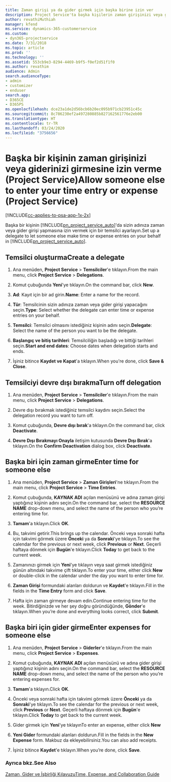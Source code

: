 ```yaml
---
title: Zaman girişi ya da gider girmek için başka birine izin ver
description: Project Service'ta başka kişilerin zaman girişinizi veya giderinizi girmesine izin verme
author: revathiMuthiah
manager: kfend
ms.service: dynamics-365-customerservice
ms.custom:
- dyn365-projectservice
ms.date: 7/31/2018
ms.topic: article
ms.prod: ''
ms.technology: ''
ms.assetid: 553cb9e3-8294-4469-b9f5-f0ef2d51f1f0
ms.author: revathim
audience: Admin
search.audienceType:
- admin
- customizer
- enduser
search.app:
- D365CE
- D365PS
ms.openlocfilehash: dce23a1de2d56bcb6b20ec095b971cb23951c45c
ms.sourcegitcommit: 8c786230ef2a497280885b827162561776e2eb00
ms.translationtype: HT
ms.contentlocale: tr-TR
ms.lasthandoff: 03/24/2020
ms.locfileid: "3756656"
---
```

# <a name="allow-someone-else-to-enter-your-time-entry-or-expense-project-service"></a><span data-ttu-id="174c6-103">Başka bir kişinin zaman girişinizi veya giderinizi girmesine izin verme (Project Service)</span><span class="sxs-lookup"><span data-stu-id="174c6-103">Allow someone else to enter your time entry or expense (Project Service)</span></span>

[!INCLUDE[cc-applies-to-psa-app-1x-2x](../includes/cc-applies-to-psa-app-1x-2x.md)]

<span data-ttu-id="174c6-104">Başka bir kişinin [!INCLUDE[pn_project_service_auto](../includes/pn-project-service-auto.md)]'da sizin adınıza zaman veya gider girişi yapmasına izin vermek için bir temsilci ayarlayın.</span><span class="sxs-lookup"><span data-stu-id="174c6-104">Set up a delegate to let someone else make time or expense entries on your behalf in [!INCLUDE[pn_project_service_auto](../includes/pn-project-service-auto.md)].</span></span>  
  
## <a name="create-a-delegate"></a><span data-ttu-id="174c6-105">Temsilci oluşturma</span><span class="sxs-lookup"><span data-stu-id="174c6-105">Create a delegate</span></span>  
  
1.  <span data-ttu-id="174c6-106">Ana menüden, **Project Service** > **Temsilciler**'e tıklayın.</span><span class="sxs-lookup"><span data-stu-id="174c6-106">From the main menu, click **Project Service** > **Delegations**.</span></span>  
  
2.  <span data-ttu-id="174c6-107">Komut çubuğunda **Yeni**'ye tıklayın.</span><span class="sxs-lookup"><span data-stu-id="174c6-107">On the command bar, click **New**.</span></span>  
  
3. <span data-ttu-id="174c6-108">**Ad**: Kayıt için bir ad girin.</span><span class="sxs-lookup"><span data-stu-id="174c6-108">**Name**: Enter a name for the record.</span></span>  
  
4. <span data-ttu-id="174c6-109">**Tür**: Temsilcinin sizin adınıza zaman veya gider girişi yapacağını seçin.</span><span class="sxs-lookup"><span data-stu-id="174c6-109">**Type**: Select whether the delegate can enter time or expense entries on your behalf.</span></span>  
  
5. <span data-ttu-id="174c6-110">**Temsilci**: Temsilci olmasını istediğiniz kişinin adını seçin.</span><span class="sxs-lookup"><span data-stu-id="174c6-110">**Delegate**: Select the name of the person you want to be the delegate.</span></span>  
  
6. <span data-ttu-id="174c6-111">**Başlangıç ve bitiş tarihleri**: Temsilciliğin başladığı ve bittiği tarihleri seçin.</span><span class="sxs-lookup"><span data-stu-id="174c6-111">**Start and end dates**: Choose dates when delegation starts and ends.</span></span>  
  
7.  <span data-ttu-id="174c6-112">İşiniz bitince **Kaydet ve Kapat**'a tıklayın.</span><span class="sxs-lookup"><span data-stu-id="174c6-112">When you're done, click **Save & Close**.</span></span>  
  
## <a name="turn-off-delegation"></a><span data-ttu-id="174c6-113">Temsilciyi devre dışı bırakma</span><span class="sxs-lookup"><span data-stu-id="174c6-113">Turn off delegation</span></span>  
  
1.  <span data-ttu-id="174c6-114">Ana menüden, **Project Service** > **Temsilciler**'e tıklayın.</span><span class="sxs-lookup"><span data-stu-id="174c6-114">From the main menu, click **Project Service** > **Delegations**.</span></span>  
  
2.  <span data-ttu-id="174c6-115">Devre dışı bırakmak istediğiniz temsilci kaydını seçin.</span><span class="sxs-lookup"><span data-stu-id="174c6-115">Select the delegation record you want to turn off.</span></span>  
  
3.  <span data-ttu-id="174c6-116">Komut çubuğunda, **Devre dışı bırak**'a tıklayın.</span><span class="sxs-lookup"><span data-stu-id="174c6-116">On the command bar, click **Deactivate**.</span></span>  
  
4.  <span data-ttu-id="174c6-117">**Devre Dışı Bırakmayı Onayla** iletişim kutusunda **Devre Dışı Bırak**'a tıklayın.</span><span class="sxs-lookup"><span data-stu-id="174c6-117">On the **Confirm Deactivation** dialog box, click **Deactivate**.</span></span>  
  
## <a name="enter-time-for-someone-else"></a><span data-ttu-id="174c6-118">Başka biri için zaman girme</span><span class="sxs-lookup"><span data-stu-id="174c6-118">Enter time for someone else</span></span>  
  
1.  <span data-ttu-id="174c6-119">Ana menüden, **Project Service** > **Zaman Girişleri**'ne tıklayın.</span><span class="sxs-lookup"><span data-stu-id="174c6-119">From the main menu, click **Project Service** > **Time Entries**.</span></span>  
  
2.  <span data-ttu-id="174c6-120">Komut çubuğunda, **KAYNAK ADI** açılan menüsünü ve adına zaman girişi yaptığınız kişinin adını seçin.</span><span class="sxs-lookup"><span data-stu-id="174c6-120">On the command bar, select the **RESOURCE NAME** drop-down menu, and select the name of the person who you’re entering time for.</span></span>  
  
3.  <span data-ttu-id="174c6-121">**Tamam**'a tıklayın.</span><span class="sxs-lookup"><span data-stu-id="174c6-121">Click **OK**.</span></span>  
  
4.  <span data-ttu-id="174c6-122">Bu, takvimi getirir.</span><span class="sxs-lookup"><span data-stu-id="174c6-122">This brings up the calendar.</span></span> <span data-ttu-id="174c6-123">Önceki veya sonraki hafta için takvimi görmek üzere **Önceki** ya da **Sonraki**'ye tıklayın.</span><span class="sxs-lookup"><span data-stu-id="174c6-123">To see the calendar for the previous or next week, click **Previous** or **Next**.</span></span> <span data-ttu-id="174c6-124">Geçerli haftaya dönmek için **Bugün**'e tıklayın.</span><span class="sxs-lookup"><span data-stu-id="174c6-124">Click **Today** to get back to the current week.</span></span>  
  
5.  <span data-ttu-id="174c6-125">Zamanınızı girmek için **Yeni**'ye tıklayın veya saat girmek istediğiniz günün altındaki takvime çift tıklayın.</span><span class="sxs-lookup"><span data-stu-id="174c6-125">To enter your time, either click **New** or double-click in the calendar under the day you want to enter time for.</span></span>  
  
6.  <span data-ttu-id="174c6-126">**Zaman Girişi** formundaki alanları doldurun ve **Kaydet**'e tıklayın.</span><span class="sxs-lookup"><span data-stu-id="174c6-126">Fill in the fields in the **Time Entry** form and click **Save**.</span></span>  
  
7.  <span data-ttu-id="174c6-127">Hafta için zaman girmeye devam edin.</span><span class="sxs-lookup"><span data-stu-id="174c6-127">Continue entering time for the week.</span></span> <span data-ttu-id="174c6-128">Bitirdiğinizde ve her şey doğru göründüğünde, **Gönder**'e tıklayın.</span><span class="sxs-lookup"><span data-stu-id="174c6-128">When you’re done and everything looks correct, click **Submit**.</span></span>  
  
## <a name="enter-expenses-for-someone-else"></a><span data-ttu-id="174c6-129">Başka biri için gider girme</span><span class="sxs-lookup"><span data-stu-id="174c6-129">Enter expenses for someone else</span></span>  
  
1.  <span data-ttu-id="174c6-130">Ana menüden, **Project Service** > **Giderler**'e tıklayın.</span><span class="sxs-lookup"><span data-stu-id="174c6-130">From the main menu, click **Project Service** > **Expenses**.</span></span>  
  
2.  <span data-ttu-id="174c6-131">Komut çubuğunda, **KAYNAK ADI** açılan menüsünü ve adına gider girişi yaptığınız kişinin adını seçin.</span><span class="sxs-lookup"><span data-stu-id="174c6-131">On the command bar, select the **RESOURCE NAME** drop-down menu, and select the name of the person who you’re entering expenses for.</span></span>  
  
3.  <span data-ttu-id="174c6-132">**Tamam**'a tıklayın.</span><span class="sxs-lookup"><span data-stu-id="174c6-132">Click **OK**.</span></span>  
  
4.  <span data-ttu-id="174c6-133">Önceki veya sonraki hafta için takvimi görmek üzere **Önceki** ya da **Sonraki**'ye tıklayın.</span><span class="sxs-lookup"><span data-stu-id="174c6-133">To see the calendar for the previous or next week, click **Previous** or **Next**.</span></span> <span data-ttu-id="174c6-134">Geçerli haftaya dönmek için **Bugün**'e tıklayın.</span><span class="sxs-lookup"><span data-stu-id="174c6-134">Click **Today** to get back to the current week.</span></span>  
  
5.  <span data-ttu-id="174c6-135">Gider girmek için **Yeni**'ye tıklayın</span><span class="sxs-lookup"><span data-stu-id="174c6-135">To enter an expense, either click **New**</span></span>  
  
6.  <span data-ttu-id="174c6-136">**Yeni Gider** formundaki alanları doldurun.</span><span class="sxs-lookup"><span data-stu-id="174c6-136">Fill in the fields in the **New Expense** form.</span></span> <span data-ttu-id="174c6-137">Makbuz da ekleyebilirsiniz.</span><span class="sxs-lookup"><span data-stu-id="174c6-137">You can also add receipts.</span></span>  
  
7.  <span data-ttu-id="174c6-138">İşiniz bitince **Kaydet**'e tıklayın.</span><span class="sxs-lookup"><span data-stu-id="174c6-138">When you’re done, click **Save**.</span></span>  
  
### <a name="see-also"></a><span data-ttu-id="174c6-139">Ayrıca bkz.</span><span class="sxs-lookup"><span data-stu-id="174c6-139">See Also</span></span>  
 [<span data-ttu-id="174c6-140">Zaman, Gider ve İşbirliği Kılavuzu</span><span class="sxs-lookup"><span data-stu-id="174c6-140">Time, Expense, and Collaboration Guide</span></span>](../project-service/time-expense-collaboration-guide.md)
